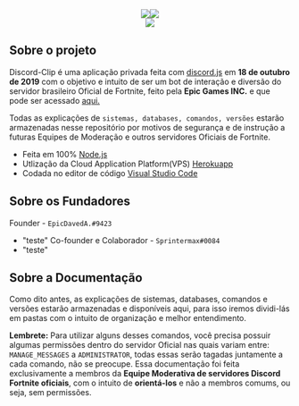 

<div style="text-align: center; margin: 0 auto;">
  <center><img src="https://cdn.discordapp.com/attachments/642548226293235732/700720299204935731/fortnitelogo.webp" width="auto"/><img src="https://cdn.discordapp.com/attachments/642548226293235732/700721041198022656/clip.png" width="auto"/></center></div>
<div><center><a href="https://nodei.co/npm/discordclip/"><img src="https://nodei.co/npm-dl/discordclip.png"></a></div>



## Sobre o projeto
Discord-Clip é uma aplicação privada feita com [discord.js](https://discord.js.org/#/docs/main/stable/class/Guild) em **18 de outubro de 2019** com o objetivo e intuito de ser um bot de interação e diversão do servidor brasileiro Oficial de Fortnite, feito pela **Epic Games INC.** e que pode ser acessado [aqui.](https://discord.gg/fortnitebr-pt)

Todas as explicações de `sistemas, databases, comandos, versões` estarão armazenadas nesse repositório por motivos de segurança e de instrução a futuras Equipes de Moderação e outros servidores Oficiais de Fortnite.

- Feita em 100% [Node.js](https://nodejs.org/en/)
- Utlização da Cloud Application Platform(VPS) [Herokuapp](https://www.heroku.com/)
- Codada no editor de código [Visual Studio Code](https://code.visualstudio.com/)

## Sobre os Fundadores
Founder - `EpicDavedA.#9423`
- "teste"
Co-founder e Colaborador - `Sprintermax#0084`
- "teste"

## Sobre a Documentação

Como dito antes, as explicações de sistemas, databases, comandos e versões estarão armazenadas e disponíveis aqui, para isso iremos dividi-lás em pastas com o intuito de organização e melhor entendimento.

**Lembrete:** Para utilizar alguns desses comandos, você precisa possuir algumas permissões dentro do servidor Oficial nas quais variam entre: `MANAGE_MESSAGES` a `ADMINISTRATOR`, todas essas serão tagadas juntamente a cada comando, não se preocupe. Essa documentação foi feita exclusivamente a membros da **Equipe Moderativa de servidores Discord Fortnite oficiais**, com o intuito de **orientá-los** e não a membros comums, ou seja, sem permissões.  
